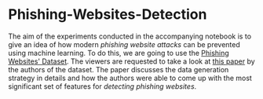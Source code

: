 # Phishing-Websites-Detection

The aim of the experiments conducted in the accompanying notebook is to give an idea of how modern _phishing website attacks_ can be prevented using machine learning. To do this, we are going to use the [Phishing Websites' Dataset](https://archive.ics.uci.edu/ml/datasets/phishing+websites). The viewers are requested to take a look at [this paper](https://archive.ics.uci.edu/ml/machine-learning-databases/00327/Phishing%20Websites%20Features.docx) by the authors of the dataset. The paper discusses the data generation strategy in details and how the authors were able to come up with the most significant set of features for _detecting phishing websites_. 
